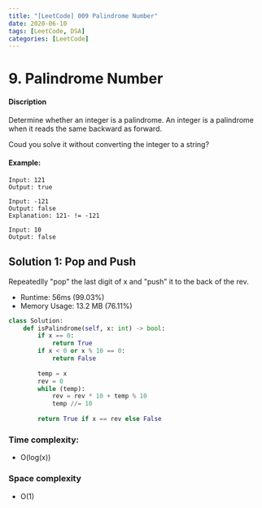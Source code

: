 ```yaml
---
title: "[LeetCode] 009 Palindrome Number"
date: 2020-06-10
tags: [LeetCode, DSA]
categories: [LeetCode]
---
```


# 9. Palindrome Number 

#### Discription

Determine whether an integer is a palindrome. An integer is a palindrome when it reads the same backward as forward.

Coud you solve it without converting the integer to a string?

#### Example:

```
Input: 121
Output: true

Input: -121
Output: false
Explanation: 121- != -121

Input: 10
Output: false
```

## Solution 1: Pop and Push

Repeatedlly "pop" the last digit of x 
and "push" it to the back of the rev.

- Runtime: 56ms (99.03%)
- Memory Usage: 13.2 MB (76.11%)

```python
class Solution:
    def isPalindrome(self, x: int) -> bool:
        if x == 0:
            return True
        if x < 0 or x % 10 == 0:
            return False
    
        temp = x
        rev = 0
        while (temp):
            rev = rev * 10 + temp % 10
            temp //= 10
    
        return True if x == rev else False
```

### Time complexity: 

- O(log(x))

### Space complexity

- O(1)
